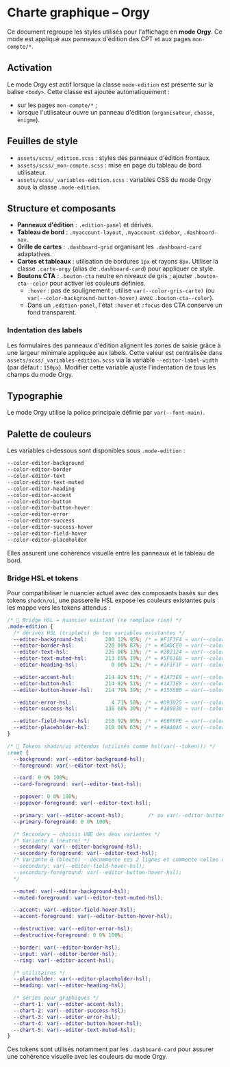 # Charte graphique – Orgy

Ce document regroupe les styles utilisés pour l'affichage en **mode Orgy**. Ce mode est appliqué aux panneaux d'édition des CPT et aux pages `mon-compte/*`.

## Activation

Le mode Orgy est actif lorsque la classe `mode-edition` est présente sur la balise `<body>`. Cette classe est ajoutée automatiquement :

- sur les pages `mon-compte/*` ;
- lorsque l'utilisateur ouvre un panneau d'édition (`organisateur`, `chasse`, `énigme`).

## Feuilles de style

- `assets/scss/_edition.scss` : styles des panneaux d'édition frontaux.
- `assets/scss/_mon-compte.scss` : mise en page du tableau de bord utilisateur.
 - `assets/scss/_variables-edition.scss` : variables CSS du mode Orgy sous la classe `.mode-edition`.

## Structure et composants

- **Panneaux d'édition** : `.edition-panel` et dérivés.
- **Tableau de bord** : `.myaccount-layout`, `.myaccount-sidebar`, `.dashboard-nav`.
- **Grille de cartes** : `.dashboard-grid` organisant les `.dashboard-card` adaptatives.
- **Cartes et tableaux** : utilisation de bordures `1px` et rayons `8px`. Utiliser la classe `.carte-orgy` (alias de `.dashboard-card`) pour appliquer ce style.
- **Boutons CTA** : `.bouton-cta` neutre en niveaux de gris ; ajouter `.bouton-cta--color` pour activer les couleurs définies.
  - `:hover` : pas de soulignement ; utilise `var(--color-gris-carte)` (ou `var(--color-background-button-hover)` avec `.bouton-cta--color`).
  - Dans un `.edition-panel`, l'état `:hover` et `:focus` des CTA conserve un fond transparent.

### Indentation des labels

Les formulaires des panneaux d'édition alignent les zones de saisie grâce à une largeur minimale appliquée aux labels.
Cette valeur est centralisée dans `assets/scss/_variables-edition.scss` via la variable `--editor-label-width` (par défaut : `150px`).
Modifier cette variable ajuste l'indentation de tous les champs du mode Orgy.

## Typographie

Le mode Orgy utilise la police principale définie par `var(--font-main)`.

## Palette de couleurs

Les variables ci‑dessous sont disponibles sous `.mode-edition` :

```css
--color-editor-background
--color-editor-border
--color-editor-text
--color-editor-text-muted
--color-editor-heading
--color-editor-accent
--color-editor-button
--color-editor-button-hover
--color-editor-error
--color-editor-success
--color-editor-success-hover
--color-editor-field-hover
--color-editor-placeholder
```

Elles assurent une cohérence visuelle entre les panneaux et le tableau de bord.

### Bridge HSL et tokens

Pour compatibiliser le nuancier actuel avec des composants basés sur des tokens `shadcn/ui`, une passerelle HSL expose les couleurs existantes puis les mappe vers les tokens attendus :

```css
/* 🔗 Bridge HSL ↔️ nuancier existant (ne remplace rien) */
.mode-edition {
  /* dérivés HSL (triplets) de tes variables existantes */
  --editor-background-hsl:      200 12% 95%; /* = #F1F3F4 → var(--color-editor-background) */
  --editor-border-hsl:          220 09% 87%; /* = #DADCE0 → var(--color-editor-border) */
  --editor-text-hsl:            225 06% 13%; /* = #202124 → var(--color-editor-text) */
  --editor-text-muted-hsl:      213 05% 39%; /* = #5F6368 → var(--color-editor-text-muted) */
  --editor-heading-hsl:           0 00% 12%; /* = #1F1F1F → var(--color-editor-heading) */

  --editor-accent-hsl:          214 82% 51%; /* = #1A73E8 → var(--color-editor-accent) */
  --editor-button-hsl:          214 82% 51%; /* = #1A73E8 → var(--color-editor-button) */
  --editor-button-hover-hsl:    214 79% 39%; /* = #1558B0 → var(--color-editor-button-hover) */

  --editor-error-hsl:             4 71% 50%; /* = #D93025 → var(--color-editor-error) */
  --editor-success-hsl:         138 68% 30%; /* = #188038 → var(--color-editor-success) */

  --editor-field-hover-hsl:     218 92% 95%; /* = #E8F0FE → var(--color-editor-field-hover) */
  --editor-placeholder-hsl:     210 06% 63%; /* = #9AA0A6 → var(--color-editor-placeholder) */
}

/* 🎨 Tokens shadcn/ui attendus (utilisés comme hsl(var(--token))) */
:root {
  --background: var(--editor-background-hsl);
  --foreground: var(--editor-text-hsl);

  --card: 0 0% 100%;
  --card-foreground: var(--editor-text-hsl);

  --popover: 0 0% 100%;
  --popover-foreground: var(--editor-text-hsl);

  --primary: var(--editor-accent-hsl);        /* ou var(--editor-button-hsl) */
  --primary-foreground: 0 0% 100%;

  /* Secondary — choisis UNE des deux variantes */
  /* Variante A (neutre) */
  --secondary: var(--editor-background-hsl);
  --secondary-foreground: var(--editor-text-hsl);
  /* Variante B (bleuté) — décommente ces 2 lignes et commente celles de la variante A
  --secondary: var(--editor-field-hover-hsl);
  --secondary-foreground: var(--editor-button-hover-hsl);
  */

  --muted: var(--editor-background-hsl);
  --muted-foreground: var(--editor-text-muted-hsl);

  --accent: var(--editor-field-hover-hsl);
  --accent-foreground: var(--editor-button-hover-hsl);

  --destructive: var(--editor-error-hsl);
  --destructive-foreground: 0 0% 100%;

  --border: var(--editor-border-hsl);
  --input: var(--editor-border-hsl);
  --ring: var(--editor-accent-hsl);

  /* utilitaires */
  --placeholder: var(--editor-placeholder-hsl);
  --heading: var(--editor-heading-hsl);

  /* séries pour graphiques */
  --chart-1: var(--editor-accent-hsl);
  --chart-2: var(--editor-success-hsl);
  --chart-3: var(--editor-error-hsl);
  --chart-4: var(--editor-button-hover-hsl);
  --chart-5: var(--editor-text-muted-hsl);
}
```

Ces tokens sont utilisés notamment par les `.dashboard-card` pour assurer une cohérence visuelle avec les couleurs du mode Orgy.
